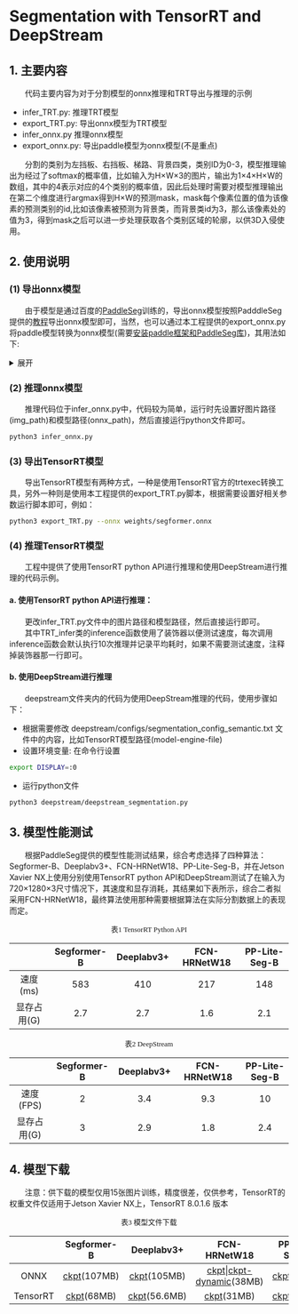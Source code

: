 # Segmentation with TensorRT and DeepStream
## 1. 主要内容
&emsp;&emsp;代码主要内容为对于分割模型的onnx推理和TRT导出与推理的示例  

* infer_TRT.py: 推理TRT模型
* export_TRT.py: 导出onnx模型为TRT模型
* infer_onnx.py 推理onnx模型
* export_onnx.py: 导出paddle模型为onnx模型(不是重点)  

&emsp;&emsp;分割的类别为左挡板、右挡板、梯路、背景四类，类别ID为0-3，模型推理输出为经过了softmax的概率值，比如输入为H×W×3的图片，输出为1×4×H×W的数组，其中的4表示对应的4个类别的概率值，因此后处理时需要对模型推理输出在第二个维度进行argmax得到H×W的预测mask，mask每个像素位置的值为该像素的预测类别的id,比如该像素被预测为背景类，而背景类id为3，那么该像素处的值为3，得到mask之后可以进一步处理获取各个类别区域的轮廓，以供3D入侵使用。

## 2. 使用说明

### (1) 导出onnx模型
&emsp;&emsp;由于模型是通过百度的[PaddleSeg](https://github.com/PaddlePaddle/PaddleSeg)训练的，导出onnx模型按照PadddleSeg提供的[教程](https://github.com/PaddlePaddle/PaddleSeg/blob/release/2.6/docs/model_export_onnx_cn.md)导出onnx模型即可，当然，也可以通过本工程提供的export_onnx.py将paddle模型转换为onnx模型(需要[安装paddle框架和PaddleSeg库](https://github.com/PaddlePaddle/PaddleSeg/blob/release/2.6/docs/install_cn.md))，其用法如下:  
<details>
<summary>展开</summary>

```bash
python3 export_onnx.py \
    --config configs/pp_liteseg/pp_liteseg_stdc2_1024x512.yml \
    --model_path out/train/pp_litesegB/best_model/model.pdparams \
    --save_dir out/export/pp_liteseg \
    --width 1280 \
    --height 720 \
    --print_model
```
</details>  

### (2) 推理onnx模型
&emsp;&emsp;推理代码位于infer_onnx.py中，代码较为简单，运行时先设置好图片路径(img_path)和模型路径(onnx_path)，然后直接运行python文件即可。  

```bash
python3 infer_onnx.py
```

### (3) 导出TensorRT模型
&emsp;&emsp;导出TensorRT模型有两种方式，一种是使用TensorRT官方的trtexec转换工具，另外一种则是使用本工程提供的export_TRT.py脚本，根据需要设置好相关参数运行脚本即可，例如：  
```bash
python3 export_TRT.py --onnx weights/segformer.onnx
```

### (4) 推理TensorRT模型
&emsp;&emsp;工程中提供了使用TensorRT python API进行推理和使用DeepStream进行推理的代码示例。
#### a. 使用TensorRT python API进行推理：
&emsp;&emsp;更改infer_TRT.py文件中的图片路径和模型路径，然后直接运行即可。  
&emsp;&emsp;其中TRT_infer类的inference函数使用了装饰器以便测试速度，每次调用inference函数会默认执行10次推理并记录平均耗时，如果不需要测试速度，注释掉装饰器那一行即可。
#### b. 使用DeepStream进行推理
&emsp;&emsp;deepstream文件夹内的代码为使用DeepStream推理的代码，使用步骤如下：  
* 根据需要修改 deepstream/configs/segmentation_config_semantic.txt 文件中的内容，比如TensorRT模型路径(model-engine-file)
* 设置环境变量: 在命令行设置 
```bash
export DISPLAY=:0
```  
* 运行python文件
```bash
python3 deepstream/deepstream_segmentation.py
```  

## 3. 模型性能测试
&emsp;&emsp;根据PaddleSeg提供的模型性能测试结果，综合考虑选择了四种算法：Segformer-B、Deeplabv3+、FCN-HRNetW18、PP-Lite-Seg-B，并在Jetson Xavier NX上使用分别使用TensorRT python API和DeepStream测试了在输入为720×1280×3尺寸情况下，其速度和显存消耗，其结果如下表所示，综合二者拟采用FCN-HRNetW18，最终算法使用那种需要根据算法在实际分割数据上的表现而定。  


<p align="center"><font face="黑体" size=2.>表1 TensorRT Python API</font></p>

<div align="center">

|           | Segformer-B | Deeplabv3+ | FCN-HRNetW18 | PP-Lite-Seg-B |
|  :----:   | :---------: | :-------:  | :----------: | :-----------: |
|  速度(ms) |     583     |    410     |      217     |      148      |
| 显存占用(G)|      2.7   |     2.7     |      1.6     |     2.1      |

</div>

<p align="center"><font face="黑体" size=2.>表2 DeepStream</font></p>

<div align="center">

|            | Segformer-B | Deeplabv3+ | FCN-HRNetW18 | PP-Lite-Seg-B |
|  :----:    | :---------: | :-------:  | :----------: | :-----------: |
|  速度(FPS) |      2      |    3.4     |      9.3     |      10        |
| 显存占用(G)|      3      |     2.9     |      1.8     |      2.4      |

</div>

## 4. 模型下载
&emsp;&emsp;注意：供下载的模型仅用15张图片训练，精度很差，仅供参考，TensorRT的权重文件仅适用于Jetson Xavier NX上，TensorRT 8.0.1.6 版本

<p align="center"><font face="黑体" size=2.>表3 模型文件下载</font></p>

<div align="center">

|           | Segformer-B | Deeplabv3+ | FCN-HRNetW18 | PP-Lite-Seg-B |
|  :----:   | :---------: | :-------: | :----------: | :-----------: |
|  ONNX |     [ckpt](https://drive.google.com/file/d/1IzlahUU26lI-LaAAitLeYXPESh4z4uRO/view?usp=sharing)(107MB)     |    [ckpt](https://drive.google.com/file/d/11BnttuKZoxMgJnc0WZIpJQj5TYz1JnOB/view?usp=sharing)(105MB)    |      [ckpt](https://drive.google.com/file/d/17j_PJRIZHqjahCNgMKTwkmIX2_00WdmC/view?usp=sharing)&#124;[ckpt-dynamic](https://drive.google.com/file/d/15fII64YGDXhbBDEXJ9dcylluY5_2i5CF/view?usp=sharing)(38MB)      |      [ckpt](https://drive.google.com/file/d/1YYVCeMbt6sAXYlSFM996vfvBGczm26hK/view?usp=sharing)(48MB)      |
| TensorRT|      [ckpt](https://drive.google.com/file/d/1-puwvDEvU9_9IilhMBaSNTwpFoYh2Fvu/view?usp=sharing)(68MB)    |     [ckpt](https://drive.google.com/file/d/1wrU6ciUNA0euWrrf3b8I8Rxgj9PYmt08/view?usp=sharing)(56.6MB)     |     [ckpt](https://drive.google.com/file/d/19V7H_Ws3SZ6sDMBBfE8AEAWv-j2qr9te/view?usp=sharing)(31MB)      |      [ckpt](https://drive.google.com/file/d/1RGh59r8vAqWQQNcUMAJjLAKyAhSNJM4v/view?usp=sharing)(25MB)     |

</div>
